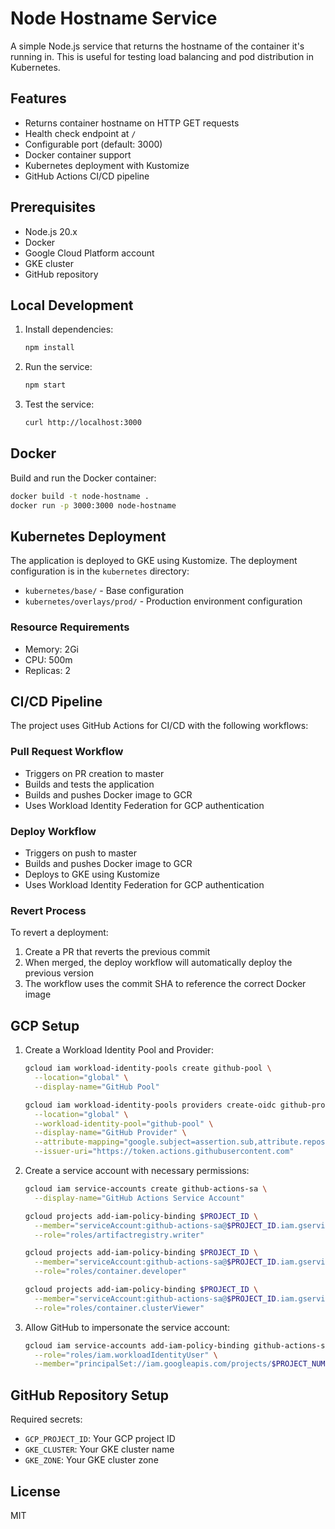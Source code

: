 # Node Hostname Service

A simple Node.js service that returns the hostname of the container it's running in. This is useful for testing load balancing and pod distribution in Kubernetes.

## Features

- Returns container hostname on HTTP GET requests
- Health check endpoint at `/`
- Configurable port (default: 3000)
- Docker container support
- Kubernetes deployment with Kustomize
- GitHub Actions CI/CD pipeline

## Prerequisites

- Node.js 20.x
- Docker
- Google Cloud Platform account
- GKE cluster
- GitHub repository

## Local Development

1. Install dependencies:
   ```bash
   npm install
   ```

2. Run the service:
   ```bash
   npm start
   ```

3. Test the service:
   ```bash
   curl http://localhost:3000
   ```

## Docker

Build and run the Docker container:

```bash
docker build -t node-hostname .
docker run -p 3000:3000 node-hostname
```

## Kubernetes Deployment

The application is deployed to GKE using Kustomize. The deployment configuration is in the `kubernetes` directory:

- `kubernetes/base/` - Base configuration
- `kubernetes/overlays/prod/` - Production environment configuration

### Resource Requirements

- Memory: 2Gi
- CPU: 500m
- Replicas: 2

## CI/CD Pipeline

The project uses GitHub Actions for CI/CD with the following workflows:

### Pull Request Workflow

- Triggers on PR creation to master
- Builds and tests the application
- Builds and pushes Docker image to GCR
- Uses Workload Identity Federation for GCP authentication

### Deploy Workflow

- Triggers on push to master
- Builds and pushes Docker image to GCR
- Deploys to GKE using Kustomize
- Uses Workload Identity Federation for GCP authentication

### Revert Process

To revert a deployment:
1. Create a PR that reverts the previous commit
2. When merged, the deploy workflow will automatically deploy the previous version
3. The workflow uses the commit SHA to reference the correct Docker image

## GCP Setup

1. Create a Workload Identity Pool and Provider:
   ```bash
   gcloud iam workload-identity-pools create github-pool \
     --location="global" \
     --display-name="GitHub Pool"

   gcloud iam workload-identity-pools providers create-oidc github-provider \
     --location="global" \
     --workload-identity-pool="github-pool" \
     --display-name="GitHub Provider" \
     --attribute-mapping="google.subject=assertion.sub,attribute.repository=assertion.repository,attribute.actor=assertion.actor,attribute.repository_owner=assertion.repository_owner" \
     --issuer-uri="https://token.actions.githubusercontent.com"
   ```

2. Create a service account with necessary permissions:
   ```bash
   gcloud iam service-accounts create github-actions-sa \
     --display-name="GitHub Actions Service Account"

   gcloud projects add-iam-policy-binding $PROJECT_ID \
     --member="serviceAccount:github-actions-sa@$PROJECT_ID.iam.gserviceaccount.com" \
     --role="roles/artifactregistry.writer"

   gcloud projects add-iam-policy-binding $PROJECT_ID \
     --member="serviceAccount:github-actions-sa@$PROJECT_ID.iam.gserviceaccount.com" \
     --role="roles/container.developer"

   gcloud projects add-iam-policy-binding $PROJECT_ID \
     --member="serviceAccount:github-actions-sa@$PROJECT_ID.iam.gserviceaccount.com" \
     --role="roles/container.clusterViewer"
   ```

3. Allow GitHub to impersonate the service account:
   ```bash
   gcloud iam service-accounts add-iam-policy-binding github-actions-sa@$PROJECT_ID.iam.gserviceaccount.com \
     --role="roles/iam.workloadIdentityUser" \
     --member="principalSet://iam.googleapis.com/projects/$PROJECT_NUMBER/locations/global/workloadIdentityPools/github-pool/attribute.repository/$REPO_OWNER/$REPO_NAME"
   ```

## GitHub Repository Setup

Required secrets:
- `GCP_PROJECT_ID`: Your GCP project ID
- `GKE_CLUSTER`: Your GKE cluster name
- `GKE_ZONE`: Your GKE cluster zone

## License

MIT
